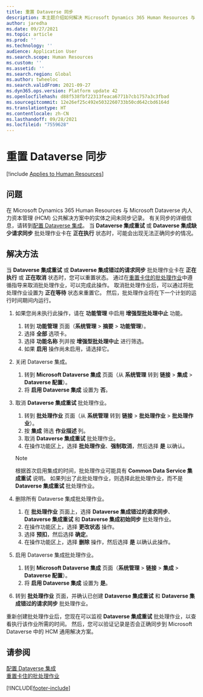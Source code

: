 ```yaml
---
title: 重置 Dataverse 同步
description: 本主题介绍如何解决 Microsoft Dynamics 365 Human Resources 与 Microsoft Dataverse 中人力资本管理 (HCM) 公共解决方案之间无法正确同步的记录问题。
author: jaredha
ms.date: 09/27/2021
ms.topic: article
ms.prod: ''
ms.technology: ''
audience: Application User
ms.search.scope: Human Resources
ms.custom: ''
ms.assetid: ''
ms.search.region: Global
ms.author: twheeloc
ms.search.validFrom: 2021-09-27
ms.dyn365.ops.version: Platform update 42
ms.openlocfilehash: d88f538fbf22313feaca6771b7cb1757a3c3fbad
ms.sourcegitcommit: 12e26ef25c492e5032260733b50cd642cbd6164d
ms.translationtype: HT
ms.contentlocale: zh-CN
ms.lasthandoff: 09/28/2021
ms.locfileid: "7559628"
---
```

# <a name="reset-dataverse-synchronization"></a>重置 Dataverse 同步

[!include [Applies to Human Resources](../includes/applies-to-hr.md)]

## <a name="issue"></a>问题

在 Microsoft Dynamics 365 Human Resources 与 Microsoft Dataverse 内人力资本管理 (HCM) 公共解决方案中的实体之间未同步记录。 有关同步的详细信息，请转到[配置 Dataverse 集成](hr-admin-integration-common-data-service.md)。 当 **Dataverse 集成重试** 或 **Dataverse 集成缺少请求同步** 批处理作业卡在 **正在执行** 状态时，可能会出现无法正确同步的情况。

## <a name="resolution"></a>解决方法

当 **Dataverse 集成重试** 或 **Dataverse 集成错过的请求同步** 批处理作业卡在 **正在执行** 或 **正在取消** 状态时，您可以重置状态。 通过在[重置卡住的批处理作业](hr-admin-troubleshooting-batch-execution.md)中遵循指导来取消批处理作业，可以完成此操作。 取消批处理作业后，可以通过将批处理作业设置为 **正在等待** 状态来重置它。 然后，批处理作业将在下一个计划的运行时间期间内运行。

1. 如果您尚未执行此操作，请在 **功能管理** 中启用 **增强型批处理中止** 功能。
   1. 转到 **功能管理** 页面（**系统管理** > **摘要** > **功能管理**）。
   2. 选择 **全部** 选项卡。
   3. 选择 **功能名称** 列并按 **增强型批处理中止** 进行筛选。
   4. 如果 **启用** 操作尚未启用，请选择它。

2. 关闭 Dataverse 集成。
   1. 转到 **Microsoft Dataverse 集成** 页面（从 **系统管理** 转到 **链接** > **集成** > **Dataverse 配置**）。
   2. 将 **启用 Dataverse 集成** 设置为 **否**。

3. 取消 **Dataverse 集成重试** 批处理作业。
   1. 转到 **批处理作业** 页面（从 **系统管理** 转到 **链接** > **批处理作业** > **批处理作业**）。
   2. 按 **集成** 筛选 **作业描述** 列。
   3. 取消 **Dataverse 集成重试** 批处理作业。
   4. 在操作功能区上，选择 **批处理作业**、**强制取消**，然后选择 **是** 以确认。

   > [!NOTE]
   > 根据首次启用集成的时间，批处理作业可能具有 **Common Data Service 集成重试** 说明。 如果列出了此批处理作业，则选择此批处理作业，而不是 **Dataverse 集成重试** 批处理作业。

4. 删除所有 Dataverse 集成批处理作业。
   1. 在 **批处理作业** 页面上，选择 **Dataverse 集成错过的请求同步**、**Dataverse 集成重试** 和 **Dataverse 集成初始同步** 批处理作业。
   2. 在操作功能区上，选择 **更改状态** 操作。 
   3. 选择 **预扣**，然后选择 **确定**。
   4. 在操作功能区上，选择 **删除** 操作，然后选择 **是** 以确认此操作。

5. 启用 Dataverse 集成批处理作业。
   1. 转到 **Microsoft Dataverse 集成** 页面（**系统管理** > **链接** > **集成** > **Dataverse 配置**）。
   2. 将 **启用 Dataverse 集成** 设置为 **是**。

6. 转到 **批处理作业** 页面，并确认已创建 **Dataverse 集成重试** 和 **Dataverse 集成错过的请求同步** 批处理作业。

重新创建批处理作业后，您现在可以监视 **Dataverse 集成重试** 批处理作业，以查看执行该作业所需的时间。 然后，您可以验证记录是否会正确同步到 Microsoft Dataverse 中的 HCM 通用解决方案。

## <a name="see-also"></a>请参阅

[配置 Dataverse 集成](hr-admin-integration-common-data-service.md)<br>
[重置卡住的批处理作业](hr-admin-troubleshooting-batch-execution.md)


[!INCLUDE[footer-include](../includes/footer-banner.md)]

